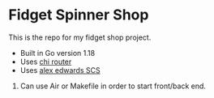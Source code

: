 # Fidget Spinner Shop

This is the repo for my fidget shop project.

- Built in Go version 1.18
- Uses [chi router](https://github.com/go-chi/chi)
- Uses [alex edwards SCS](https://github.com/alexedwards/scs/v2)

1. Can use Air or Makefile in order to start front/back end.

